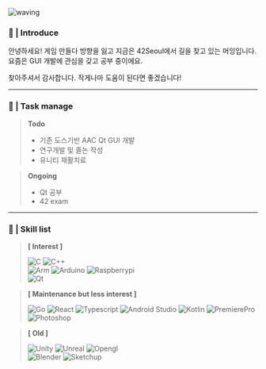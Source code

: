 ![waving](https://capsule-render.vercel.app/api?type=waving&height=200&text=Muing's%20Github&fontAlign=32&fontAlignY=40&color=gradient)

### :see_no_evil: | Introduce

안녕하세요!
게임 만들다 방향을 잃고 지금은 42Seoul에서 길을 찾고 있는 머잉입니다.
요즘은 GUI 개발에 관심을 갖고 공부 중이에요.

찾아주셔서 감사합니다.
작게나마 도움이 된다면 좋겠습니다!

---

### :memo: | Task manage

>**Todo**
>- 기존 도스기반 AAC Qt GUI 개발
>- 연구개발 및 졸논 작성
>- 유니티 재활치료

>**Ongoing**
>- Qt 공부
>- 42 exam

---

### :wrench: | Skill list

>**[ Interest ]**
>
><img alt="C" src ="https://img.shields.io/badge/C-A8B9CC.svg?&style=for-the-badge&logo=C&logoColor=white"/> <img alt="C++" src ="https://img.shields.io/badge/C++-00599C.svg?&style=for-the-badge&logo=C%2b%2b&logoColor=white"/>  
><img alt="Arm" src ="https://img.shields.io/badge/Arm-0091BD.svg?&style=for-the-badge&logo=Arm&logoColor=white"/> <img alt="Arduino" src ="https://img.shields.io/badge/Arduino-00979D.svg?&style=for-the-badge&logo=Arduino&logoColor=white"/> <img alt="Raspberrypi" src ="https://img.shields.io/badge/Raspberrypi-A22846.svg?&style=for-the-badge&logo=Raspberrypi&logoColor=white"/>  
><img alt="Qt" src ="https://img.shields.io/badge/Qt-41CD52.svg?&style=for-the-badge&logo=Qt&logoColor=white"/>  


>**[ Maintenance but less interest ]**
>
><img alt="Go" src ="https://img.shields.io/badge/Go-00ADD8.svg?&style=for-the-badge&logo=Go&logoColor=white"/>  
><img alt="React" src ="https://img.shields.io/badge/React-61DAFB.svg?&style=for-the-badge&logo=React&logoColor=white"/> <img alt="Typescript" src ="https://img.shields.io/badge/Typescript-3178C6.svg?&style=for-the-badge&logo=Typescript&logoColor=white"/>  
><img alt="Android Studio" src ="https://img.shields.io/badge/AndroidStudio-3DDC84.svg?&style=for-the-badge&logo=AndroidStudio&logoColor=white"/> <img alt="Kotlin" src ="https://img.shields.io/badge/Kotlin-7F52FF.svg?&style=for-the-badge&logo=Kotlin&logoColor=white"/>  
><img alt="PremierePro" src ="https://img.shields.io/badge/Adobe_Premiere_Pro-31A8FF.svg?&style=for-the-badge&logo=AdobePremierePro&logoColor=white"/> <img alt="Photoshop" src ="https://img.shields.io/badge/Adobe_Photoshop-31A8FF.svg?&style=for-the-badge&logo=AdobePhotoshop&logoColor=white"/>  


>**[ Old ]**
>
><img alt="Unity" src ="https://img.shields.io/badge/Unity-FFFFFF.svg?&style=for-the-badge&logo=Unity&logoColor=black"/> <img alt="Unreal" src ="https://img.shields.io/badge/Unreal-0E1128.svg?&style=for-the-badge&logo=UnrealEngine&logoColor=white"/> <img alt="Opengl" src ="https://img.shields.io/badge/OpenGL-5586A4.svg?&style=for-the-badge&logo=Opengl&logoColor=white"/>  
><img alt="Blender" src ="https://img.shields.io/badge/Blender-F5792A.svg?&style=for-the-badge&logo=Blender&logoColor=white"/> <img alt="Sketchup" src ="https://img.shields.io/badge/Sketchup-005F9E.svg?&style=for-the-badge&logo=Sketchup&logoColor=white"/>